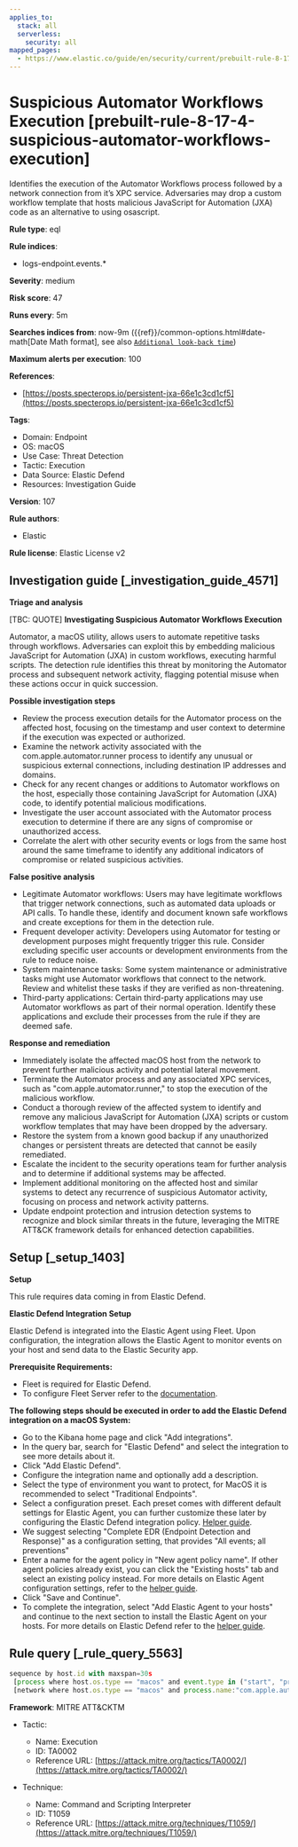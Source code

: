 ```yaml
---
applies_to:
  stack: all
  serverless:
    security: all
mapped_pages:
  - https://www.elastic.co/guide/en/security/current/prebuilt-rule-8-17-4-suspicious-automator-workflows-execution.html
---
```


# Suspicious Automator Workflows Execution [prebuilt-rule-8-17-4-suspicious-automator-workflows-execution]

Identifies the execution of the Automator Workflows process followed by a network connection from it’s XPC service. Adversaries may drop a custom workflow template that hosts malicious JavaScript for Automation (JXA) code as an alternative to using osascript.

**Rule type**: eql

**Rule indices**:

* logs-endpoint.events.*

**Severity**: medium

**Risk score**: 47

**Runs every**: 5m

**Searches indices from**: now-9m ({{ref}}/common-options.html#date-math[Date Math format], see also [`Additional look-back time`](docs-content://solutions/security/detect-and-alert/create-detection-rule.md#rule-schedule))

**Maximum alerts per execution**: 100

**References**:

* [https://posts.specterops.io/persistent-jxa-66e1c3cd1cf5](https://posts.specterops.io/persistent-jxa-66e1c3cd1cf5)

**Tags**:

* Domain: Endpoint
* OS: macOS
* Use Case: Threat Detection
* Tactic: Execution
* Data Source: Elastic Defend
* Resources: Investigation Guide

**Version**: 107

**Rule authors**:

* Elastic

**Rule license**: Elastic License v2

## Investigation guide [_investigation_guide_4571]

**Triage and analysis**

[TBC: QUOTE]
**Investigating Suspicious Automator Workflows Execution**

Automator, a macOS utility, allows users to automate repetitive tasks through workflows. Adversaries can exploit this by embedding malicious JavaScript for Automation (JXA) in custom workflows, executing harmful scripts. The detection rule identifies this threat by monitoring the Automator process and subsequent network activity, flagging potential misuse when these actions occur in quick succession.

**Possible investigation steps**

* Review the process execution details for the Automator process on the affected host, focusing on the timestamp and user context to determine if the execution was expected or authorized.
* Examine the network activity associated with the com.apple.automator.runner process to identify any unusual or suspicious external connections, including destination IP addresses and domains.
* Check for any recent changes or additions to Automator workflows on the host, especially those containing JavaScript for Automation (JXA) code, to identify potential malicious modifications.
* Investigate the user account associated with the Automator process execution to determine if there are any signs of compromise or unauthorized access.
* Correlate the alert with other security events or logs from the same host around the same timeframe to identify any additional indicators of compromise or related suspicious activities.

**False positive analysis**

* Legitimate Automator workflows: Users may have legitimate workflows that trigger network connections, such as automated data uploads or API calls. To handle these, identify and document known safe workflows and create exceptions for them in the detection rule.
* Frequent developer activity: Developers using Automator for testing or development purposes might frequently trigger this rule. Consider excluding specific user accounts or development environments from the rule to reduce noise.
* System maintenance tasks: Some system maintenance or administrative tasks might use Automator workflows that connect to the network. Review and whitelist these tasks if they are verified as non-threatening.
* Third-party applications: Certain third-party applications may use Automator workflows as part of their normal operation. Identify these applications and exclude their processes from the rule if they are deemed safe.

**Response and remediation**

* Immediately isolate the affected macOS host from the network to prevent further malicious activity and potential lateral movement.
* Terminate the Automator process and any associated XPC services, such as "com.apple.automator.runner," to stop the execution of the malicious workflow.
* Conduct a thorough review of the affected system to identify and remove any malicious JavaScript for Automation (JXA) scripts or custom workflow templates that may have been dropped by the adversary.
* Restore the system from a known good backup if any unauthorized changes or persistent threats are detected that cannot be easily remediated.
* Escalate the incident to the security operations team for further analysis and to determine if additional systems may be affected.
* Implement additional monitoring on the affected host and similar systems to detect any recurrence of suspicious Automator activity, focusing on process and network activity patterns.
* Update endpoint protection and intrusion detection systems to recognize and block similar threats in the future, leveraging the MITRE ATT&CK framework details for enhanced detection capabilities.


## Setup [_setup_1403]

**Setup**

This rule requires data coming in from Elastic Defend.

**Elastic Defend Integration Setup**

Elastic Defend is integrated into the Elastic Agent using Fleet. Upon configuration, the integration allows the Elastic Agent to monitor events on your host and send data to the Elastic Security app.

**Prerequisite Requirements:**

* Fleet is required for Elastic Defend.
* To configure Fleet Server refer to the [documentation](docs-content://reference/ingestion-tools/fleet/fleet-server.md).

**The following steps should be executed in order to add the Elastic Defend integration on a macOS System:**

* Go to the Kibana home page and click "Add integrations".
* In the query bar, search for "Elastic Defend" and select the integration to see more details about it.
* Click "Add Elastic Defend".
* Configure the integration name and optionally add a description.
* Select the type of environment you want to protect, for MacOS it is recommended to select "Traditional Endpoints".
* Select a configuration preset. Each preset comes with different default settings for Elastic Agent, you can further customize these later by configuring the Elastic Defend integration policy. [Helper guide](docs-content://solutions/security/configure-elastic-defend/configure-an-integration-policy-for-elastic-defend.md).
* We suggest selecting "Complete EDR (Endpoint Detection and Response)" as a configuration setting, that provides "All events; all preventions"
* Enter a name for the agent policy in "New agent policy name". If other agent policies already exist, you can click the "Existing hosts" tab and select an existing policy instead. For more details on Elastic Agent configuration settings, refer to the [helper guide](docs-content://reference/ingestion-tools/fleet/agent-policy.md).
* Click "Save and Continue".
* To complete the integration, select "Add Elastic Agent to your hosts" and continue to the next section to install the Elastic Agent on your hosts. For more details on Elastic Defend refer to the [helper guide](docs-content://solutions/security/configure-elastic-defend/install-elastic-defend.md).


## Rule query [_rule_query_5563]

```js
sequence by host.id with maxspan=30s
 [process where host.os.type == "macos" and event.type in ("start", "process_started") and process.name == "automator"]
 [network where host.os.type == "macos" and process.name:"com.apple.automator.runner"]
```

**Framework**: MITRE ATT&CKTM

* Tactic:

    * Name: Execution
    * ID: TA0002
    * Reference URL: [https://attack.mitre.org/tactics/TA0002/](https://attack.mitre.org/tactics/TA0002/)

* Technique:

    * Name: Command and Scripting Interpreter
    * ID: T1059
    * Reference URL: [https://attack.mitre.org/techniques/T1059/](https://attack.mitre.org/techniques/T1059/)



